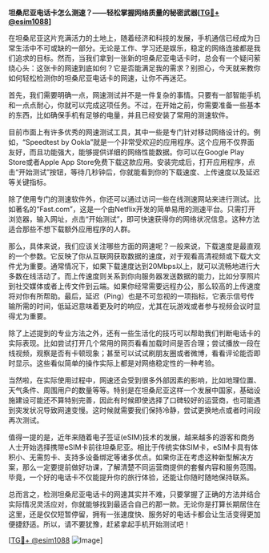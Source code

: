 **坦桑尼亚电话卡怎么测速？——轻松掌握网络质量的秘密武器[[TG💪+ @esim1088](https://t.me/s/esim1088)]**

在坦桑尼亚这片充满活力的土地上，随着经济和科技的发展，手机通信已经成为日常生活中不可或缺的一部分。无论是工作、学习还是娱乐，稳定的网络连接都是我们追求的目标。然而，当我们拿到一张新的坦桑尼亚电话卡时，总会有一个疑问萦绕心头：这张卡的网速到底如何？它是否能满足我的需求？别担心，今天就来教你如何轻松检测你的坦桑尼亚电话卡的网速，让你不再迷茫。

首先，我们需要明确一点，网速测试并不是一件复杂的事情。只要有一部智能手机和一点点耐心，你就可以完成这项任务。不过，在开始之前，你需要准备一些基本的东西，比如确保手机有足够的电量，并且已经安装了常用的测速软件。

目前市面上有许多优秀的网速测试工具，其中一些是专门针对移动网络设计的。例如，“Speedtest by Ookla”就是一个非常受欢迎的应用程序。这个应用不仅界面友好，而且功能强大，能够提供详细的网络性能数据。你可以在Google Play Store或者Apple App Store免费下载这款应用。安装完成后，打开应用程序，点击“开始测试”按钮，等待几秒钟后，你就能看到你的下载速度、上传速度以及延迟等关键指标。

除了使用专门的测速软件外，你还可以通过访问一些在线测速网站来进行测试。比如著名的“Fast.com”，这是一个由Netflix开发的简单易用的测速平台。只需打开浏览器，输入网址，点击“开始测试”，即可快速获得你的网络状况信息。这种方法适合那些不想下载额外应用程序的人群。

那么，具体来说，我们应该关注哪些方面的网速呢？一般来说，下载速度是最直观的一个参数。它反映了你从互联网获取数据的速度，对于观看高清视频或下载大文件尤为重要。通常情况下，如果下载速度达到20Mbps以上，就可以流畅地进行大多数在线活动了。而上传速度则关系到你向服务器发送数据的能力，比如分享照片到社交媒体或者上传文件到云端。如果你经常需要远程办公，那么较高的上传速度将对你有所帮助。最后，延迟（Ping）也是不可忽视的一项指标，它表示信号传输所需的时间，低延迟意味着更及时的响应，尤其在玩游戏或者参与视频会议时显得尤为重要。

除了上述提到的专业方法之外，还有一些生活化的技巧可以帮助我们判断电话卡的实际表现。比如尝试打开几个常用的网页看看加载时间是否合理；尝试播放一段在线视频，观察是否有卡顿现象；甚至可以试试刷朋友圈或者微博，看看评论能否即时显示。这些看似简单的操作实际上都是对网络稳定性的一种考验。

当然啦，在实际使用过程中，网速还会受到很多外部因素的影响，比如地理位置、天气条件、周围用户的数量等等。特别是在坦桑尼亚这样一个发展中国家，基础设施建设可能还不算特别完善，因此有时候即使选择了口碑较好的运营商，也可能遇到突发状况导致网速变慢。这时候就需要我们保持冷静，尝试更换地点或者时间段再次测试。

值得一提的是，近年来随着电子签证(eSIM)技术的发展，越来越多的游客和商务人士开始选择携带eSIM卡前往坦桑尼亚。相比于传统实体SIM卡，eSIM卡具有体积小、无需剪卡、支持多设备绑定等诸多优点。如果你正在考虑这种新型解决方案，那么一定要提前做好功课，了解清楚不同运营商提供的套餐内容和服务范围。毕竟，一个好的电话卡不仅能提升你的旅行体验，还能让你随时随地保持联系。

总而言之，检测坦桑尼亚电话卡的网速其实并不难，只要掌握了正确的方法并结合实际情况灵活应对，你就能够找到最适合自己的那一款。无论你是打算长期居住在这里，还是仅仅短暂停留，拥有一张速度快、服务好的电话卡都会让生活变得更加便捷舒适。所以，请不要犹豫，赶紧拿起手机开始测试吧！

[[TG💪+ @esim1088](https://t.me/s/esim1088) ![Image](https://i.postimg.cc/4NQfJmqS/Snipaste-2025-05-13-00-14-12.png)]